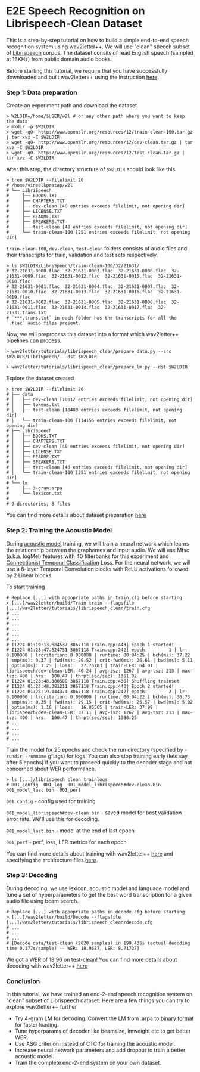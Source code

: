 # E2E Speech Recognition on Librispeech-Clean Dataset

This is a step-by-step tutorial on how to build a simple end-to-end speech recognition system using wav2letter++.
We will use "clean" speech subset of [Librispeech](http://www.openslr.org/12) corpus.
The dataset consits of read English speech (sampled at 16KHz) from public domain audio books.

Before starting this tutorial, we require that you have successfully downloaded and built wav2letter++ using the instruction [here](installation.md).

### Step 1: Data preparation

Create an experiment path and download the dataset.

```shell
> W2LDIR=/home/$USER/w2l # or any other path where you want to keep the data
> mkdir -p $W2LDIR
> wget -qO- http://www.openslr.org/resources/12/train-clean-100.tar.gz | tar xvz -C $W2LDIR
> wget -qO- http://www.openslr.org/resources/12/dev-clean.tar.gz | tar xvz -C $W2LDIR
> wget -qO- http://www.openslr.org/resources/12/test-clean.tar.gz | tar xvz -C $W2LDIR
```


After this step, the directory structure of `$W2LDIR` should look like this

```shell
> tree $W2LDIR --filelimit 20
# /home/vineelkpratap/w2l
# └── LibriSpeech
#     ├── BOOKS.TXT
#     ├── CHAPTERS.TXT
#     ├── dev-clean [40 entries exceeds filelimit, not opening dir]
#     ├── LICENSE.TXT
#     ├── README.TXT
#     ├── SPEAKERS.TXT
#     ├── test-clean [40 entries exceeds filelimit, not opening dir]
#     └── train-clean-100 [251 entries exceeds filelimit, not opening dir]
```

`train-clean-100`, `dev-clean`, `test-clean` folders consists of audio files and
their transcripts for train, validation  and test sets respectively.

```shell
> ls $W2LDIR/LibriSpeech/train-clean-100/32/21631/
# 32-21631-0000.flac  32-21631-0003.flac  32-21631-0006.flac  32-21631-0009.flac  32-21631-0012.flac  32-21631-0015.flac  32-21631-0018.flac
# 32-21631-0001.flac  32-21631-0004.flac  32-21631-0007.flac  32-21631-0010.flac  32-21631-0013.flac  32-21631-0016.flac  32-21631-0019.flac
# 32-21631-0002.flac  32-21631-0005.flac  32-21631-0008.flac  32-21631-0011.flac  32-21631-0014.flac  32-21631-0017.flac  32-21631.trans.txt
# `***.trans.txt` in each folder has the transcripts for all the `.flac` audio files present.
```

Now, we will preprocess this dataset into a format which wav2letter++ pipelines can process.

```shell
> wav2letter/tutorials/librispeech_clean/prepare_data.py --src $W2LDIR/LibriSpeech/ --dst $W2LDIR

> wav2letter/tutorials/librispeech_clean/prepare_lm.py --dst $W2LDIR
```

Explore the dataset created

```shell
> tree $W2LDIR --filelimit 20
# ├── data
# │   ├── dev-clean [10812 entries exceeds filelimit, not opening dir]
# │   ├── tokens.txt
# │   ├── test-clean [10480 entries exceeds filelimit, not opening dir]
# │   └── train-clean-100 [114156 entries exceeds filelimit, not opening dir]
# ├── LibriSpeech
# │   ├── BOOKS.TXT
# │   ├── CHAPTERS.TXT
# │   ├── dev-clean [40 entries exceeds filelimit, not opening dir]
# │   ├── LICENSE.TXT
# │   ├── README.TXT
# │   ├── SPEAKERS.TXT
# │   ├── test-clean [40 entries exceeds filelimit, not opening dir]
# │   └── train-clean-100 [251 entries exceeds filelimit, not opening dir]
# └── lm
#     ├── 3-gram.arpa
#     └── lexicon.txt
#
# 9 directories, 8 files
```
You can find more details about dataset preparation [here](data_prep.md)

### Step 2: Training the Acoustic Model

During [acoustic model](https://en.wikipedia.org/wiki/Acoustic_model) training, we will train a neural network which learns the relationship between the graphemes and input audio.
We will use Mfsc (a.k.a. logMel) features with 40 filterbanks for this experiment and [Connectionist Temporal Classification](https://distill.pub/2017/ctc/) Loss.
For the neural network, we will use a 8-layer Temporal Convolution blocks with ReLU activations followed by 2 Linear blocks.

To start training

```shell
# Replace [...] with appopriate paths in train.cfg before starting
> [...]/wav2letter/build/Train train --flagsfile [...]/wav2letter/tutorials/librispeech_clean/train.cfg
# ...
# ...
# ...
# ...
# ...
# ...
# I1224 01:19:13.684537 3867118 Train.cpp:443] Epoch 1 started!
# I1224 01:23:47.824731 3867118 Train.cpp:242] epoch:        1 | lr: 0.100000 | lrcriterion: 0.000000 | runtime: 00:04:25 | bch(ms): 37.22 | smp(ms): 0.37 | fwd(ms): 29.52 | crit-fwd(ms): 26.61 | bwd(ms): 5.11 | optim(ms): 1.25 | loss:   27.76703 | train-LER: 64.01 | librispeech/dev-clean-LER: 46.24 | avg-isz: 1267 | avg-tsz: 213 | max-tsz: 400 | hrs:  100.47 | thrpt(sec/sec): 1361.82
# I1224 01:23:48.380589 3867118 Train.cpp:436] Shuffling trainset
# I1224 01:23:48.381211 3867118 Train.cpp:443] Epoch 2 started!
# I1224 01:28:19.144374 3867118 Train.cpp:242] epoch:        2 | lr: 0.100000 | lrcriterion: 0.000000 | runtime: 00:04:22 | bch(ms): 36.73 | smp(ms): 0.35 | fwd(ms): 29.15 | crit-fwd(ms): 26.57 | bwd(ms): 5.02 | optim(ms): 1.16 | loss:   16.05565 | train-LER: 37.99 | librispeech/dev-clean-LER: 37.11 | avg-isz: 1267 | avg-tsz: 213 | max-tsz: 400 | hrs:  100.47 | thrpt(sec/sec): 1380.25
# ...
# ...
# ...
# ...
```

Train the model for 25 epochs and check the run directory (specified by `-rundir`, `-runname` gflags) for logs.
You can also stop training early (lets say after 5 epochs) if you want to proceed quickly to the decoder stage and
not concerned about WER performance.

```shell
> ls [...]/librispeech_clean_trainlogs
# 001_config  001_log  001_model_librispeech#dev-clean.bin  001_model_last.bin  001_perf
```
`001_config` - config used for training

`001_model_librispeech#dev-clean.bin` - saved model for best validation error rate. We'll use this for decoding.

`001_model_last.bin` - model at the end of last epoch

`001_perf` - perf, loss, LER metrics for each epoch

You can find more details about training with wav2letter++ [here](train.md) and specifying the architecture files [here](arch.md).

### Step 3: Decoding
During decoding, we use lexicon, acoustic model and language model and tune a set of hyperparameters
to get the best word transcription for a given audio file using beam search.

```shell
# Replace [...] with appopriate paths in decode.cfg before starting
> [...]/wav2letter/build/Decode --flagsfile [...]/wav2letter/tutorials/librispeech_clean/decode.cfg
# ...
# ...
# ...
# [Decode data/test-clean (2620 samples) in 199.436s (actual decoding time 0.177s/sample) -- WER: 18.9687, LER: 8.71737]
```

We got a WER of 18.96 on test-clean! You can find more details about decoding with wav2letter++ [here](decode.md)

### Conclusion

In this tutorial, we have trained an end-2-end speech recognition system on "clean" subset of Librispeech dataset.
Here are a few things you can try to explore wav2letter++ further
 - Try 4-gram LM for decoding. Convert the LM from .arpa to [binary format](https://github.com/kpu/kenlm#querying) for faster loading.
 - Tune hyperparams of decoder like beamsize, lmweight etc to get better WER.
 - Use ASG criterion instead of CTC for training the acoustic model.
 - Increase neural network parameters and add dropout to train a better acoustic model.
 - Train the complete end-2-end system on your own dataset.

